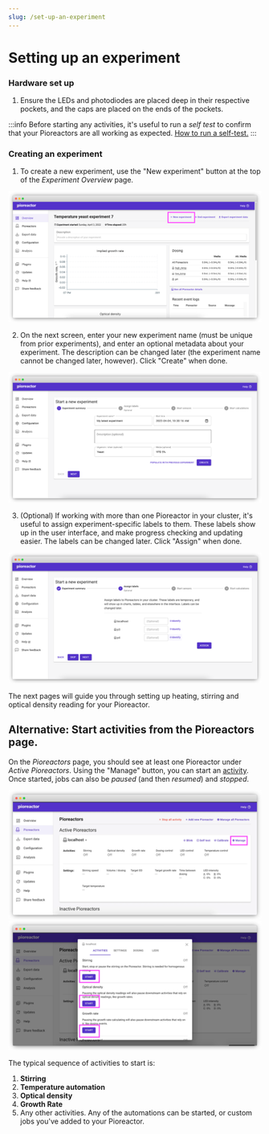 ```yaml
---
slug: /set-up-an-experiment
---
```


# Setting up an experiment

### Hardware set up

1. Ensure the LEDs and photodiodes are placed deep in their respective pockets, and the caps are placed on the ends of the pockets.

:::info
Before starting any activities, it's useful to run a _self test_ to confirm that your Pioreactors are all working as expected. [How to run a self-test.](/user-guide/running-self-test)
:::

### Creating an experiment

1. To create a new experiment, use the "New experiment" button at the top of the _Experiment Overview_ page.

![](/img/user-guide/start_new_experiment.png)

2. On the next screen, enter your new experiment name (must be unique from prior experiments), and enter an optional metadata about your experiment. The description can be changed later (the experiment name cannot be changed later, however). Click "Create" when done.

![](/img/user-guide/create_new_experiment_page.png)

3. (Optional) If working with more than one Pioreactor in your cluster, it's useful to assign experiment-specific labels to them. These labels show up in the user interface, and make progress checking and updating easier. The labels can be changed later. Click "Assign" when done.

![](/img/user-guide/assign_labels_bulk.png)


The next pages will guide you through setting up heating, stirring and optical density reading for your Pioreactor.



## Alternative: Start activities from the Pioreactors page.


On the _Pioreactors_ page, you should see at least one Pioreactor under _Active Pioreactors_. Using the "Manage" button, you can start an [activity](/user-guide/activities). Once started, jobs can also be _paused_ (and then _resumed_) and _stopped_.

![](/img/user-guide/pioreactor_page_manage.png)
![](/img/user-guide/pioreactor_page_activities.png)


The typical sequence of activities to start is:

1. **Stirring**
2. **Temperature automation**
3. **Optical density**
4. **Growth Rate**
5. Any other activities. Any of the automations can be started, or custom jobs you've added to your Pioreactor.